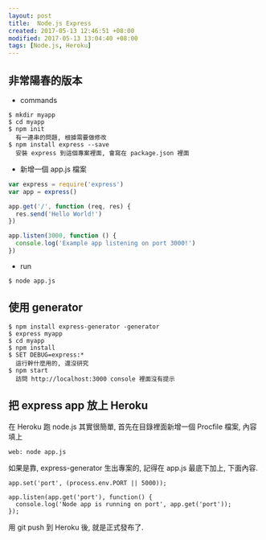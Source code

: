 ```yaml
---
layout: post
title:  Node.js Express
created: 2017-05-13 12:46:51 +08:00
modified: 2017-05-13 13:04:40 +08:00
tags: [Node.js, Heroku]
---
```


## 非常陽春的版本

* commands
```
$ mkdir myapp
$ cd myapp
$ npm init
  有一連串的問題, 根據需要做修改
$ npm install express --save
  安裝 express 到這個專案裡面, 會寫在 package.json 裡面
```

* 新增一個 app.js 檔案
```js
var express = require('express')
var app = express()

app.get('/', function (req, res) {
  res.send('Hello World!')
})

app.listen(3000, function () {
  console.log('Example app listening on port 3000!')
})
```

* run
```
$ node app.js
```

## 使用 generator

```
$ npm install express-generator -generator
$ express myapp
$ cd myapp 
$ npm install
$ SET DEBUG=express:* 
  這行幹什麼用的, 還沒研究
$ npm start
  訪問 http://localhost:3000 console 裡面沒有提示
```

## 把 express app 放上 Heroku

在 Heroku 跑 node.js 其實很簡單, 首先在目錄裡面新增一個  Procfile 檔案, 內容填上
```
web: node app.js
```

如果是靠, express-generator 生出專案的, 記得在 app.js 最底下加上, 下面內容.
```
app.set('port', (process.env.PORT || 5000));

app.listen(app.get('port'), function() {
  console.log('Node app is running on port', app.get('port'));
});
```

用 git push 到 Heroku 後, 就是正式發布了.
